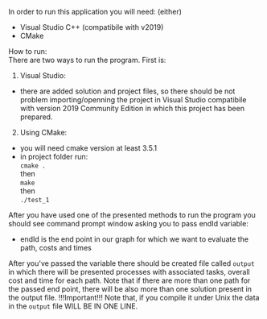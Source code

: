 In order to run this application you will need:
(either)
- Visual Studio C++ (compatibile with v2019)
- CMake

How to run:<br/>
There are two ways to run the program. First is:
1. Visual Studio:
- there are added solution and project files, so there should be not problem importing/openning the project in Visual Studio compatibile with version 2019 Community Edition in which this project has been prepared.

2. Using CMake:
- you will need cmake version at least 3.5.1 
- in project folder run:<br/>
`cmake .`<br/>
then<br/>
`make`<br/>
then<br/>
`./test_1`<br/>

After you have used one of the presented methods to run the program you should see command prompt window asking you to pass endId variable:
- endId is the end point in our graph for which we want to evaluate the path, costs and times

After you've passed the variable there should be created file called `output` in which there will be presented processes with associated tasks, overall cost and time for each path. Note that if there are more than one path for the passed end point, there will be also more than one solution present in the output file.
!!!Important!!! Note that, if you compile it under Unix the data in the `output` file WILL BE IN ONE LINE.